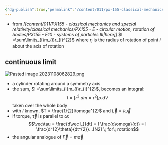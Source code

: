 ```yaml
---
{"dg-publish":true,"permalink":"/content/011/px-155-classical-mechanics-and-special-relativity/classical-mechanics/px-155-e-circular-motion-rotation-of-bodies/px-155-e11-moment-of-inertia-for-continuous-rigid-bodies/","noteIcon":"1","created":"2025-08-27T13:14:08.834+01:00","updated":"2024-11-26T19:56:57.000+00:00"}
---
```


- from *[[content/011/PX155 - classical mechanics and special relativity/classical mechanics/PX155 - E - circular motion, rotation of bodies/PX155 - E10 - systems of particles III\|here]]* $I =\sum\limits_{i}m_{i}r_{i}^{2}$ where $r_{i}$ is the radius of rotation of point $i$ about the axis of rotation
## continuous limit
![Pasted image 20231108062829.png](/img/user/pics/Pasted%20image%2020231108062829.png)
- a cylinder rotating around a symmetry axis
- the sum, $I =\sum\limits_{i}m_{i}r_{i}^{2}$, becomes an integral:
$$I=\int r^{2}.dm = r^{2}\int \rho .dV$$ taken over the whole body
- with $I$ known, $T = \frac{1}{2}I\omega^{2}$ and $\vec L = I \vec\omega$ 
- if torque, $\vec \tau$ is parallel to $\omega$:
$$\vec\tau = \frac{d\vec L}{dt} = I \frac{d\omega}{dt} = I \frac{d^{2}\theta}{dt^{2}}...[N2] \; for\; rotation$$
- the angular analogue of $\vec F = m\vec a$
